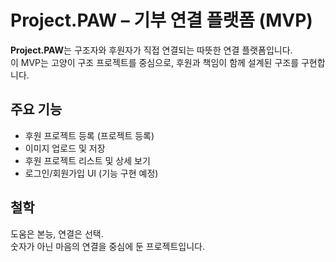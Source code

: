 # Project.PAW – 기부 연결 플랫폼 (MVP)

**Project.PAW**는 구조자와 후원자가 직접 연결되는 따뜻한 연결 플랫폼입니다.  
이 MVP는 고양이 구조 프로젝트를 중심으로, 후원과 책임이 함께 설계된 구조를 구현합니다.

## 주요 기능
- 후원 프로젝트 등록 (프로젝트 등록)
- 이미지 업로드 및 저장
- 후원 프로젝트 리스트 및 상세 보기
- 로그인/회원가입 UI (기능 구현 예정)

## 철학
도움은 본능, 연결은 선택.  
숫자가 아닌 마음의 연결을 중심에 둔 프로젝트입니다.
